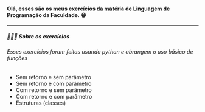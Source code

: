 #### Olá, esses são os meus exercícios da matéria de Linguagem de Programação da Faculdade. 😁
------------
##### 👨🏻‍💻 Sobre os exercícios
###### Esses exercícios foram feitos usando python e abrangem o uso básico de funções
- Sem retorno e sem parâmetro
- Sem retorno e com parâmetro
- Com retorno e sem parâmetro
- Com retorno e com parâmetro
- Estruturas (classes)
